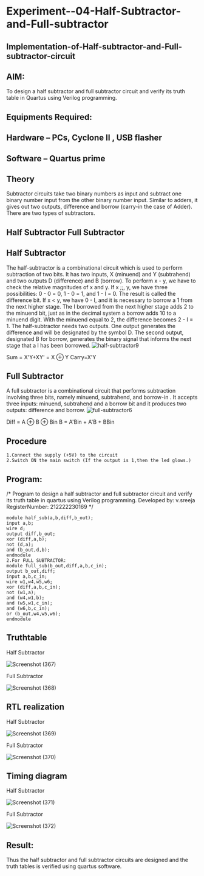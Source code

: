 # Experiment--04-Half-Subtractor-and-Full-subtractor
## Implementation-of-Half-subtractor-and-Full-subtractor-circuit
## AIM:
To design a half subtractor and full subtractor circuit and verify its truth table in Quartus using Verilog programming.

## Equipments Required:
## Hardware – PCs, Cyclone II , USB flasher
## Software – Quartus prime
## Theory
Subtractor circuits take two binary numbers as input and subtract one binary number input from the other binary number input. Similar to adders, it gives out two outputs, difference and borrow (carry-in the case of Adder). There are two types of subtractors.

## Half Subtractor Full Subtractor
## Half Subtractor
The half-subtractor is a combinational circuit which is used to perform subtraction of two bits. It has two inputs, X (minuend) and Y (subtrahend) and two outputs D (difference) and B (borrow). To perform x - y, we have to check the relative magnitudes of x and y. If x ;;, y, we have three possibilities: 0 - 0 = 0, 1 - 0 = 1, and 1 - I = 0. The result is called the difference bit. If x < y, we have 0 - I, and it is necessary to borrow a 1 from the next higher stage. The I borrowed from the next higher stage adds 2 to the minuend bit, just as in the decimal system a borrow adds 10 to a minuend digit. With the minuend equal to 2, the difference becomes 2 - I = 1. The half-subtractor needs two outputs. One output generates the difference and will be designated by the symbol D. The second output, designated B for borrow, generates the binary signal that informs the next stage that a I has been borrowed.
![half-subtractor9](https://user-images.githubusercontent.com/36288975/166112538-58c3bc7c-ee5d-4e6a-ac8d-8e8328efe27a.png)


Sum = X'Y+XY' = X ⊕ Y
Carry=X'Y

## Full Subtractor
A full subtractor is a combinational circuit that performs subtraction involving three bits, namely minuend, subtrahend, and borrow-in . It accepts three inputs: minuend, subtrahend and a borrow bit and it produces two outputs: difference and borrow. 
![full-subtractor6](https://user-images.githubusercontent.com/36288975/166112541-24c68359-3de8-4674-ae22-8272ffc385ed.png)


Diff = A ⊕ B ⊕ Bin B = A'Bin + A'B + BBin

## Procedure
```
1.Connect the supply (+5V) to the circuit 
2.Switch ON the main switch (If the output is 1,then the led glows.)
```
## Program:
/*
Program to design a half subtractor and full subtractor circuit and verify its truth table in quartus using Verilog programming.
Developed by: v.sreeja
RegisterNumber:  212222230169
*/
```
module half_sub(a,b,diff,b_out);
input a,b;
wire d;
output diff,b_out;
xor (diff,a,b);
not (d,a);
and (b_out,d,b);
endmodule
2.For FULL SUBTRACTOR:
module full_sub(b_out,diff,a,b,c_in);
output b_out,diff;
input a,b,c_in;
wire w1,w4,w5,w6;
xor (diff,a,b,c_in);
not (w1,a);
and (w4,w1,b);
and (w5,w1,c_in);
and (w6,b,c_in);
or (b_out,w4,w5,w6);
endmodule
```
## Truthtable
 Half Subtractor
 
![Screenshot (367)](https://github.com/VelasiriSreeja/Experiment--03-Half-Subtractor-and-Full-subtractor/assets/118344328/ebcfec14-cb13-4099-849b-a72d238574ff)

Full Subtractor

![Screenshot (368)](https://github.com/VelasiriSreeja/Experiment--03-Half-Subtractor-and-Full-subtractor/assets/118344328/1ea87286-89c2-4851-aab0-87efd8c4c24e)



##  RTL realization

 Half Subtractor
 
![Screenshot (369)](https://github.com/VelasiriSreeja/Experiment--03-Half-Subtractor-and-Full-subtractor/assets/118344328/21acdb99-b34d-4034-9840-95d8a5535794)

Full Subtractor

![Screenshot (370)](https://github.com/VelasiriSreeja/Experiment--03-Half-Subtractor-and-Full-subtractor/assets/118344328/0564305c-0cc7-4b52-ae7d-ad61e5c42c0b)


## Timing diagram 

 Half Subtractor
 
![Screenshot (371)](https://github.com/VelasiriSreeja/Experiment--03-Half-Subtractor-and-Full-subtractor/assets/118344328/29373cab-e318-46a7-b18b-077bb2ac14ac)

Full Subtractor

![Screenshot (372)](https://github.com/VelasiriSreeja/Experiment--03-Half-Subtractor-and-Full-subtractor/assets/118344328/bb39aded-7fef-4c0d-bec2-4c16c7978d98)


## Result:
Thus the half subtractor and full subtractor circuits are designed and the truth tables is verified using quartus software.
